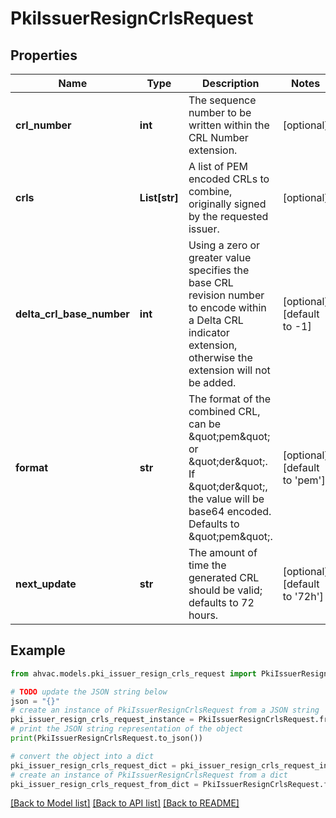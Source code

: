 # PkiIssuerResignCrlsRequest


## Properties

Name | Type | Description | Notes
------------ | ------------- | ------------- | -------------
**crl_number** | **int** | The sequence number to be written within the CRL Number extension. | [optional] 
**crls** | **List[str]** | A list of PEM encoded CRLs to combine, originally signed by the requested issuer. | [optional] 
**delta_crl_base_number** | **int** | Using a zero or greater value specifies the base CRL revision number to encode within a Delta CRL indicator extension, otherwise the extension will not be added. | [optional] [default to -1]
**format** | **str** | The format of the combined CRL, can be \&quot;pem\&quot; or \&quot;der\&quot;. If \&quot;der\&quot;, the value will be base64 encoded. Defaults to \&quot;pem\&quot;. | [optional] [default to 'pem']
**next_update** | **str** | The amount of time the generated CRL should be valid; defaults to 72 hours. | [optional] [default to '72h']

## Example

```python
from ahvac.models.pki_issuer_resign_crls_request import PkiIssuerResignCrlsRequest

# TODO update the JSON string below
json = "{}"
# create an instance of PkiIssuerResignCrlsRequest from a JSON string
pki_issuer_resign_crls_request_instance = PkiIssuerResignCrlsRequest.from_json(json)
# print the JSON string representation of the object
print(PkiIssuerResignCrlsRequest.to_json())

# convert the object into a dict
pki_issuer_resign_crls_request_dict = pki_issuer_resign_crls_request_instance.to_dict()
# create an instance of PkiIssuerResignCrlsRequest from a dict
pki_issuer_resign_crls_request_from_dict = PkiIssuerResignCrlsRequest.from_dict(pki_issuer_resign_crls_request_dict)
```
[[Back to Model list]](../README.md#documentation-for-models) [[Back to API list]](../README.md#documentation-for-api-endpoints) [[Back to README]](../README.md)


